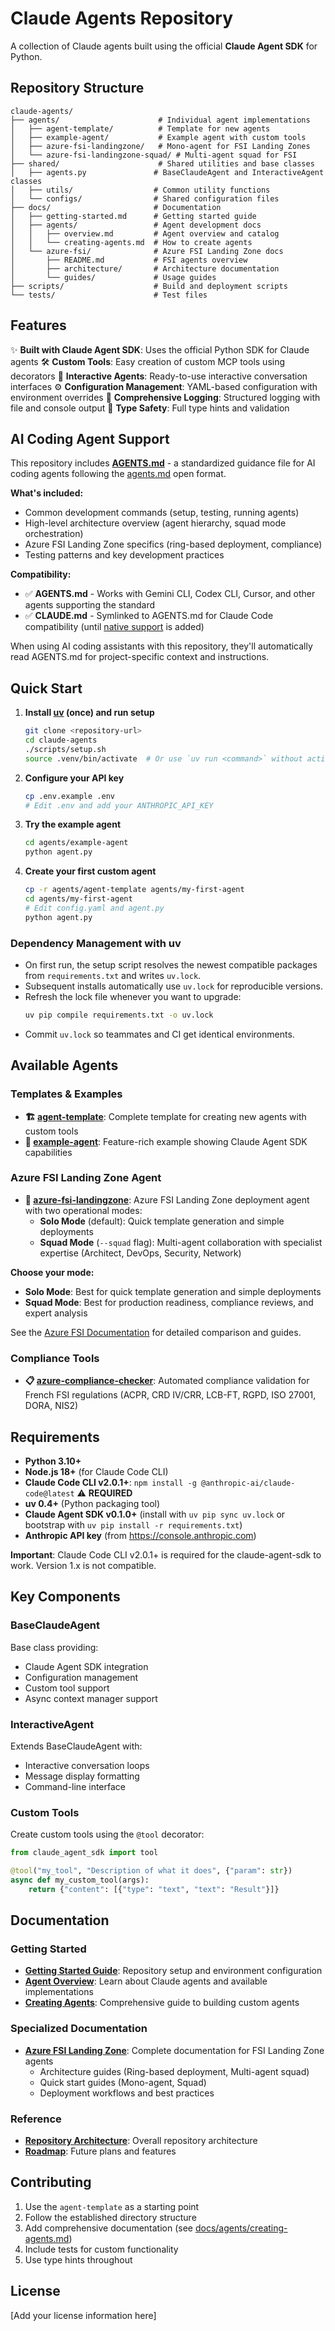 # Claude Agents Repository

A collection of Claude agents built using the official **Claude Agent SDK** for Python.

## Repository Structure

```
claude-agents/
├── agents/                      # Individual agent implementations
│   ├── agent-template/          # Template for new agents
│   ├── example-agent/           # Example agent with custom tools
│   ├── azure-fsi-landingzone/   # Mono-agent for FSI Landing Zones
│   └── azure-fsi-landingzone-squad/ # Multi-agent squad for FSI
├── shared/                      # Shared utilities and base classes
│   ├── agents.py               # BaseClaudeAgent and InteractiveAgent classes
│   ├── utils/                  # Common utility functions
│   └── configs/                # Shared configuration files
├── docs/                       # Documentation
│   ├── getting-started.md      # Getting started guide
│   ├── agents/                 # Agent development docs
│   │   ├── overview.md         # Agent overview and catalog
│   │   └── creating-agents.md  # How to create agents
│   └── azure-fsi/              # Azure FSI Landing Zone docs
│       ├── README.md           # FSI agents overview
│       ├── architecture/       # Architecture documentation
│       └── guides/             # Usage guides
├── scripts/                    # Build and deployment scripts
└── tests/                      # Test files
```

## Features

✨ **Built with Claude Agent SDK**: Uses the official Python SDK for Claude agents
🛠️ **Custom Tools**: Easy creation of custom MCP tools using decorators
🤖 **Interactive Agents**: Ready-to-use interactive conversation interfaces
⚙️ **Configuration Management**: YAML-based configuration with environment overrides
📝 **Comprehensive Logging**: Structured logging with file and console output
🎯 **Type Safety**: Full type hints and validation

## AI Coding Agent Support

This repository includes **[AGENTS.md](AGENTS.md)** - a standardized guidance file for AI coding agents following the [agents.md](https://agents.md) open format.

**What's included:**
- Common development commands (setup, testing, running agents)
- High-level architecture overview (agent hierarchy, squad mode orchestration)
- Azure FSI Landing Zone specifics (ring-based deployment, compliance)
- Testing patterns and key development practices

**Compatibility:**
- ✅ **AGENTS.md** - Works with Gemini CLI, Codex CLI, Cursor, and other agents supporting the standard
- ✅ **CLAUDE.md** - Symlinked to AGENTS.md for Claude Code compatibility (until [native support](https://github.com/anthropics/claude-code/issues/6235) is added)

When using AI coding assistants with this repository, they'll automatically read AGENTS.md for project-specific context and instructions.

## Quick Start

1. **Install [uv](https://docs.astral.sh/uv/) (once) and run setup**
   ```bash
   git clone <repository-url>
   cd claude-agents
   ./scripts/setup.sh
   source .venv/bin/activate  # Or use `uv run <command>` without activating
   ```

2. **Configure your API key**
   ```bash
   cp .env.example .env
   # Edit .env and add your ANTHROPIC_API_KEY
   ```

3. **Try the example agent**
   ```bash
   cd agents/example-agent
   python agent.py
   ```

4. **Create your first custom agent**
   ```bash
   cp -r agents/agent-template agents/my-first-agent
   cd agents/my-first-agent
   # Edit config.yaml and agent.py
   python agent.py
   ```

### Dependency Management with uv
- On first run, the setup script resolves the newest compatible packages from `requirements.txt` and writes `uv.lock`.
- Subsequent installs automatically use `uv.lock` for reproducible versions.
- Refresh the lock file whenever you want to upgrade:
  ```bash
  uv pip compile requirements.txt -o uv.lock
  ```
- Commit `uv.lock` so teammates and CI get identical environments.

## Available Agents

### Templates & Examples
- **🏗️ [agent-template](agents/agent-template/)**: Complete template for creating new agents with custom tools
- **🎯 [example-agent](agents/example-agent/)**: Feature-rich example showing Claude Agent SDK capabilities

### Azure FSI Landing Zone Agent
- **🏦 [azure-fsi-landingzone](docs/azure-fsi/)**: Azure FSI Landing Zone deployment agent with two operational modes:
  - **Solo Mode** (default): Quick template generation and simple deployments
  - **Squad Mode** (`--squad` flag): Multi-agent collaboration with specialist expertise (Architect, DevOps, Security, Network)

**Choose your mode:**
- **Solo Mode**: Best for quick template generation and simple deployments
- **Squad Mode**: Best for production readiness, compliance reviews, and expert analysis

See the [Azure FSI Documentation](docs/azure-fsi/) for detailed comparison and guides.

### Compliance Tools
- **📋 [azure-compliance-checker](agents/azure-compliance-checker/)**: Automated compliance validation for French FSI regulations (ACPR, CRD IV/CRR, LCB-FT, RGPD, ISO 27001, DORA, NIS2)

## Requirements

- **Python 3.10+**
- **Node.js 18+** (for Claude Code CLI)
- **Claude Code CLI v2.0.1+**: `npm install -g @anthropic-ai/claude-code@latest` ⚠️ **REQUIRED**
- **uv 0.4+** (Python packaging tool)
- **Claude Agent SDK v0.1.0+** (install with `uv pip sync uv.lock` or bootstrap with `uv pip install -r requirements.txt`)
- **Anthropic API key** (from https://console.anthropic.com)

**Important**: Claude Code CLI v2.0.1+ is required for the claude-agent-sdk to work. Version 1.x is not compatible.

## Key Components

### BaseClaudeAgent
Base class providing:
- Claude Agent SDK integration
- Configuration management  
- Custom tool support
- Async context manager support

### InteractiveAgent
Extends BaseClaudeAgent with:
- Interactive conversation loops
- Message display formatting
- Command-line interface

### Custom Tools
Create custom tools using the `@tool` decorator:

```python
from claude_agent_sdk import tool

@tool("my_tool", "Description of what it does", {"param": str})
async def my_custom_tool(args):
    return {"content": [{"type": "text", "text": "Result"}]}
```

## Documentation

### Getting Started
- **[Getting Started Guide](docs/getting-started.md)**: Repository setup and environment configuration
- **[Agent Overview](docs/agents/overview.md)**: Learn about Claude agents and available implementations
- **[Creating Agents](docs/agents/creating-agents.md)**: Comprehensive guide to building custom agents

### Specialized Documentation
- **[Azure FSI Landing Zone](docs/azure-fsi/)**: Complete documentation for FSI Landing Zone agents
  - Architecture guides (Ring-based deployment, Multi-agent squad)
  - Quick start guides (Mono-agent, Squad)
  - Deployment workflows and best practices

### Reference
- **[Repository Architecture](ARCHITECTURE.md)**: Overall repository architecture
- **[Roadmap](ROADMAP.md)**: Future plans and features

## Contributing

1. Use the `agent-template` as a starting point
2. Follow the established directory structure
3. Add comprehensive documentation (see [docs/agents/creating-agents.md](docs/agents/creating-agents.md))
4. Include tests for custom functionality
5. Use type hints throughout

## License

[Add your license information here]
